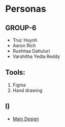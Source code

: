 # Personas

## GROUP-6
- Truc Huynh
- Aaron Rich
- Rushitaa Dattuluri
- Varshitha Yedla Reddy

## Tools:
1) Figma
2) Hand drawing

## I) 
- [Main Design](https://www.figma.com/file/CuQb0Mk5oNUXyj5N5ervhD/?node-id=0%3A1)